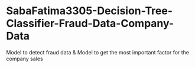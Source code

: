 # SabaFatima3305-Decision-Tree-Classifier-Fraud-Data-Company-Data
Model to detect fraud data   &amp; Model to get the most important factor for the company sales

